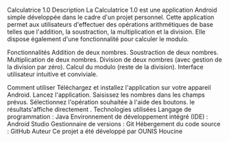 Calculatrice 1.0
Description
La Calculatrice 1.0 est une application Android simple développée dans le cadre d'un projet personnel. Cette application permet aux utilisateurs d'effectuer des opérations arithmétiques de base telles que l'addition, la soustraction, la multiplication et la division. Elle dispose également d'une fonctionnalité pour calculer le modulo.

Fonctionnalités
Addition de deux nombres.
Soustraction de deux nombres.
Multiplication de deux nombres.
Division de deux nombres (avec gestion de la division par zéro).
Calcul du modulo (reste de la division).
Interface utilisateur intuitive et conviviale.



Comment utiliser
Téléchargez et installez l'application sur votre appareil Android.
Lancez l'application.
Saisissez les nombres dans les champs prévus.
Sélectionnez l'opération souhaitée à l'aide des boutons.
le résultats'affiche directement .
Technologies utilisées
Langage de programmation : Java
Environnement de développement intégré (IDE) : Android Studio
Gestionnaire de versions : Git
Hébergement du code source : GitHub
Auteur
Ce projet a été développé par OUNIS Houcine

